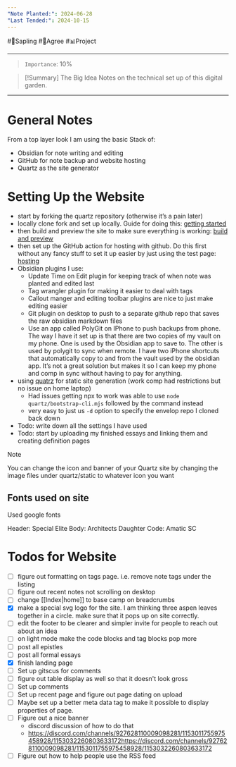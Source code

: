 ```yaml
---
"Note Planted:": 2024-06-28
"Last Tended:": 2024-10-15
---
```

#🌿Sapling   #🙂Agree   #📊Project 
****
> `Importance`: 10%

>[!Summary] The Big Idea
>Notes on the technical set up of this digital garden.

****
# General Notes 
From a top layer look I am using the basic Stack of: 
- Obsidian for note writing and editing 
- GitHub for note backup and website hosting 
- Quartz as the site generator 
# Setting Up the Website
- start by forking the quartz repository (otherwise it’s a pain later)
- locally clone fork and set up locally. Guide for doing this: [getting started](https://quartz.jzhao.xyz/)
- then build and preview the site to make sure everything is working: [build and preview](https://quartz.jzhao.xyz/build)
- then set up the GitHub action for hosting with github. Do this first without any fancy stuff to set it up easier by just using the test page: [hosting](https://quartz.jzhao.xyz/hosting)
- Obsidian plugins I use:
	- Update Time on Edit plugin for keeping track of when note was planted and edited last 
	- Tag wrangler plugin for making it easier to deal with tags 
	- Callout manger and editing toolbar plugins are nice to just make editing easier
	- Git plugin on desktop to push to a separate github repo that saves the raw obsidian markdown files
	- Use an app called PolyGit on IPhone to push backups from phone. The way I have it set up is that there are two copies of my vault on my phone. One is used by the Obsidian app to save to. The other is used by polygit to sync when remote. I have two iPhone shortcuts that automatically copy to and from the vault used by the obsidian app. It’s not a great solution but makes it so I can keep my phone and comp in sync without having to pay for anything.
- using [quatrz](https://github.com/jackyzha0/quartz) for static site generation (work comp had restrictions but no issue on home laptop)
	- Had issues getting npx to work was able to use `node quartz/bootstrap-cli.mjs` followed by the command instead 
	- very easy to just us `-d` option to specify the envelop repo I cloned back down
- Todo: write down all the settings I have used
- Todo: start by uploading my finished essays and linking them and creating definition pages 

> [!NOTE]
> You can change the icon and banner of your Quartz site by changing the image files under quartz/static to whatever icon you want 

## Fonts used on site
Used google fonts

Header: Special Elite
Body: Architects Daughter
Code: Amatic SC

# Todos for Website

- [ ] figure out formatting on tags page. i.e. remove note tags under the listing
- [ ] figure out recent notes not scrolling on desktop
- [ ] change [[Index|home]] to base camp on breadcrumbs
- [x] make a special svg logo for the site. I am thinking three aspen leaves together in a circle. make sure that it pops up on site correctly.
- [ ] edit the footer to be clearer and simpler invite for people to reach out about an idea 
- [ ] on light mode make the code blocks and tag blocks pop more
- [ ] post all epistles 
- [ ] post all formal essays
- [x] finish landing page
- [ ] Set up gitscus for comments 
- [ ] figure out table display as well so that it doesn't look gross
- [ ] Set up comments 
- [ ] Set up recent page and figure out page dating on upload 
- [ ] Maybe set up a better meta data tag to make it possible to display properties of page.
- [ ] Figure out a nice banner
	- discord discussion of how to do that 
	- https://discord.com/channels/927628110009098281/1153011755975458928/1153032260803633172https://discord.com/channels/927628110009098281/1153011755975458928/1153032260803633172
- [ ] Figure out how to help people use the RSS feed 
